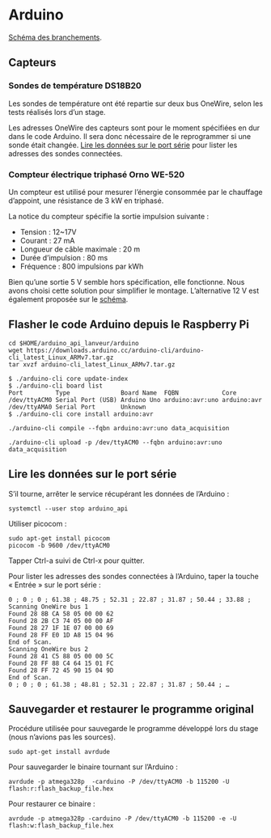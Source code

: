 # Arduino

[Schéma des branchements](./lanveur_schematics/lanveur_schematics.pdf).

## Capteurs

### Sondes de température DS18B20

Les sondes de température ont été repartie sur deux bus OneWire, selon les tests réalisés lors d’un stage.

Les adresses OneWire des capteurs sont pour le moment spécifiées en dur dans le code Arduino. Il sera donc nécessaire de le reprogrammer si une sonde était changée. [Lire les données sur le port série](#lire-les-données-sur-le-port-série) pour lister les adresses des sondes connectées.

### Compteur électrique triphasé Orno WE-520

Un compteur est utilisé pour mesurer l’énergie consommée par le chauffage d’appoint, une résistance de 3 kW en triphasé.

La notice du compteur spécifie la sortie impulsion suivante :

- Tension : 12~17V
- Courant : 27 mA
- Longueur de câble maximale : 20 m
- Durée d’impulsion : 80 ms
- Fréquence : 800 impulsions par kWh

Bien qu’une sortie 5 V semble hors spécification, elle fonctionne. Nous avons choisi cette solution pour simplifier le montage. L’alternative 12 V est également proposée sur le [schéma](./lanveur_schematics/lanveur_schematics.pdf).

## Flasher le code Arduino depuis le Raspberry Pi

```
cd $HOME/arduino_api_lanveur/arduino
wget https://downloads.arduino.cc/arduino-cli/arduino-cli_latest_Linux_ARMv7.tar.gz
tar xvzf arduino-cli_latest_Linux_ARMv7.tar.gz
```

```
$ ./arduino-cli core update-index
$ ./arduino-cli board list
Port         Type              Board Name  FQBN            Core
/dev/ttyACM0 Serial Port (USB) Arduino Uno arduino:avr:uno arduino:avr
/dev/ttyAMA0 Serial Port       Unknown
$ ./arduino-cli core install arduino:avr
```

```
./arduino-cli compile --fqbn arduino:avr:uno data_acquisition
```

```
./arduino-cli upload -p /dev/ttyACM0 --fqbn arduino:avr:uno data_acquisition
```

## Lire les données sur le port série

S’il tourne, arrêter le service récupérant les données de l’Arduino :

```
systemctl --user stop arduino_api
```

Utiliser picocom :

```
sudo apt-get install picocom
picocom -b 9600 /dev/ttyACM0
```

Tapper Ctrl-a suivi de Ctrl-x pour quitter.

Pour lister les adresses des sondes connectées à l’Arduino, taper la touche « Entrée » sur le port série :

```
0 ; 0 ; 0 ; 61.38 ; 48.75 ; 52.31 ; 22.87 ; 31.87 ; 50.44 ; 33.88 ;
Scanning OneWire bus 1
Found 28 8B CA 58 05 00 00 62
Found 28 2B C3 74 05 00 00 AF
Found 28 27 1F 1E 07 00 00 69
Found 28 FF E0 1D A8 15 04 96
End of Scan.
Scanning OneWire bus 2
Found 28 41 C5 88 05 00 00 5C
Found 28 FF 88 C4 64 15 01 FC
Found 28 FF 72 45 90 15 04 9D
End of Scan.
0 ; 0 ; 0 ; 61.38 ; 48.81 ; 52.31 ; 22.87 ; 31.87 ; 50.44 ; …
```

## Sauvegarder et restaurer le programme original

Procédure utilisée pour sauvegarde le programme développé lors du stage (nous n’avions pas les sources).

```
sudo apt-get install avrdude
```

Pour sauvegarder le binaire tournant sur l’Arduino :

```
avrdude -p atmega328p  -carduino -P /dev/ttyACM0 -b 115200 -U flash:r:flash_backup_file.hex
```

Pour restaurer ce binaire :

```
avrdude -p atmega328p -carduino -P /dev/ttyACM0 -b 115200 -e -U flash:w:flash_backup_file.hex
```